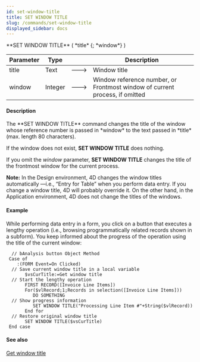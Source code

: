 ```yaml
---
id: set-window-title
title: SET WINDOW TITLE
slug: /commands/set-window-title
displayed_sidebar: docs
---
```


<!--REF #_command_.SET WINDOW TITLE.Syntax-->**SET WINDOW TITLE** ( *title* {; *window*} )<!-- END REF-->
<!--REF #_command_.SET WINDOW TITLE.Params-->
| Parameter | Type |  | Description |
| --- | --- | --- | --- |
| title | Text | &#x1F852; | Window title |
| window | Integer | &#x1F852; | Window reference number, or Frontmost window of current process, if omitted |

<!-- END REF-->

#### Description 

<!--REF #_command_.SET WINDOW TITLE.Summary-->The **SET WINDOW TITLE** command changes the title of the window whose reference number is passed in *window* to the text passed in *title* (max. length 80 characters).<!-- END REF-->

If the window does not exist, **SET WINDOW TITLE** does nothing. 

If you omit the *window* parameter, **SET WINDOW TITLE** changes the title of the frontmost window for the current process.

**Note:** In the Design environment, 4D changes the window titles automatically —i.e., “Entry for Table” when you perform data entry. If you change a window title, 4D will probably override it. On the other hand, in the Application environment, 4D does not change the titles of the windows.

#### Example 

While performing data entry in a form, you click on a button that executes a lengthy operation (i.e., browsing programmatically related records shown in a subform). You keep informed about the progress of the operation using the title of the current window:

```4d
  // bAnalysis button Object Method
 Case of
    :(FORM Event=On Clicked)
  // Save current window title in a local variable
       $vsCurTitle:=Get window title
  // Start the lengthy operation
       FIRST RECORD([Invoice Line Items])
       For($vlRecord;1;Records in selection([Invoice Line Items]))
          DO SOMETHING
  // Show progress information
          SET WINDOW TITLE("Processing Line Item #"+String($vlRecord))
       End for
  // Restore original window title
       SET WINDOW TITLE($vsCurTitle)
 End case
```

#### See also 

[Get window title](get-window-title.md)  